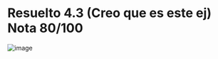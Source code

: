 # Resuelto 4.3 (Creo que es este ej) Nota 80/100

![image](https://github.com/jporro/AnalisisDeLaInformacion/assets/103942784/81aa627e-4852-4b43-9ca4-ab338ef7ce7f)
